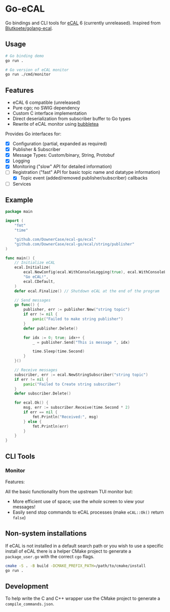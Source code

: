 # Go-eCAL

Go bindings and CLI tools for [eCAL](https://github.com/eclipse-ecal/ecal) 6 (currently unreleased).
Inspired from [Blutkoete/golang-ecal](https://github.com/Blutkoete/golang-ecal).

## Usage

```sh
# Go binding demo
go run .

# Go version of eCAL monitor
go run ./cmd/monitor
```

## Features

- eCAL 6 compatible (unreleased)
- Pure cgo; no SWIG dependency
- Custom C interface implementation
- Direct deserialization from subscriber buffer to Go types
- Rewrite of eCAL monitor using [bubbletea](https://github.com/charmbracelet/bubbletea)

Provides Go interfaces for:
- [x] Configuration (partial, expanded as required)
- [x] Publisher & Subscriber
- [x] Message Types: Custom/binary, String, Protobuf
- [x] Logging
- [x] Monitoring ("slow" API for detailed information)
- [ ] Registration ("fast" API for basic topic name and datatype information)
  - [x] Topic event (added/removed publisher/subscriber) callbacks 
- [ ] Services

## Example

```go
package main

import (
	"fmt"
	"time"

	"github.com/DownerCase/ecal-go/ecal"
	"github.com/DownerCase/ecal-go/ecal/string/publisher"
)

func main() {
	// Initialize eCAL
	ecal.Initialize(
		ecal.NewConfig(ecal.WithConsoleLogging(true), ecal.WithConsoleLogAll()),
		"Go eCAL!",
		ecal.CDefault,
	)
	defer ecal.Finalize() // Shutdown eCAL at the end of the program

	// Send messages
	go func() {
		publisher, err := publisher.New("string topic")
		if err != nil {
			panic("Failed to make string publisher")
		}
		defer publisher.Delete()

		for idx := 0; true; idx++ {
			_ = publisher.Send("This is message ", idx)

			time.Sleep(time.Second)
		}
	}()

	// Receive messages
	subscriber, err := ecal.NewStringSubscriber("string topic")
	if err != nil {
		panic("Failed to Create string subscriber")
	}
	defer subscriber.Delete()

	for ecal.Ok() {
		msg, err := subscriber.Receive(time.Second * 2)
		if err == nil {
			fmt.Println("Received:", msg)
		} else {
			fmt.Println(err)
		}
	}
}
```

## CLI Tools

### Monitor

Features:

All the basic functionality from the upstream TUI monitor but:

- More efficient use of space; use the _whole_ screen to view your messages!
- Easily send stop commands to eCAL processes (make `eCAL::Ok()` return `false`)

## Non-system installations

If eCAL is not installed in a default search path or you wish to use a specific
install of eCAL there is a helper CMake project to generate a `package_user.go`
with the correct `cgo` flags.

```sh
cmake -S . -B build -DCMAKE_PREFIX_PATH=/path/to/cmake/install
go run .
```

## Development

To help write the C and C++ wrapper use the CMake project to generate a
`compile_commands.json`.

